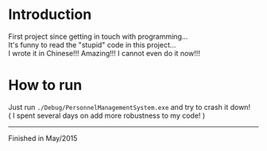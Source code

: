 # Introduction
First project since getting in touch with programming...  
It's funny to read the "stupid" code in this project...  
I wrote it in Chinese!!! Amazing!!! I cannot even do it now!!!  
# How to run
Just run `./Debug/PersonnelManagementSystem.exe` and try to crash it down!  
( I spent several days on add more robustness to my code! )

---
Finished in May/2015